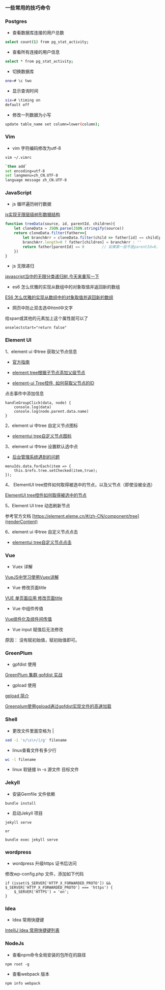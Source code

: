 ### 一些常用的技巧命令

### Postgres

- 查看数据库连接的用户总数
```bash
select count(1) from pg_stat_activity;
```

- 查看所有连接的用户信息
```bash
select * from pg_stat_activity;
```

- 切换数据库
```bash
one=# \c two
```

- 显示查询时间
```bash
six=# \timing on 
default off
```

- 修改一列数据为小写
```bash
update table_name set column=lower(column);
```

### Vim

- vim 字符编码修改为utf-8

``` bash
vim ~/.vimrc

`then add`
set encoding=utf-8
set langmenu=zh_CN.UTF-8
language message zh_CN.UTF-8
```

### JavaScript

- js 循环遍历树行数据

[js实现无限层级树形数据结构](https://blog.csdn.net/Mr_JavaScript/article/details/82817177)

```js
function treeData(source, id, parentId, children){   
    let cloneData = JSON.parse(JSON.stringify(source))
    return cloneData.filter(father=>{
        let branchArr = cloneData.filter(child => father[id] == child[parentId]);
        branchArr.length>0 ? father[children] = branchArr : ''
        return father[parentId] == 0        // 如果第一层不是parentId=0，请自行修改
    })
}
```

- js 无限递归

[javascript当中的无限分类递归树,今天来重写一下](https://blog.csdn.net/jayhkw/article/details/68945087)

- es6 怎么优雅的实现从数组中的对象取值并返回新的数组

[ES6 怎么优雅的实现从数组中的对象取值并返回新的数组](https://segmentfault.com/q/1010000012302145/a-1020000012302361)

- 网页中防止双击选中html中文字

给span或其他的元素加上这个属性就可以了

```
onselectstart="return false"
```

### Element UI

1、element ui 中tree 获取父节点信息

- [官方指南](https://element.eleme.cn/#/zh-CN/component/tree)

- [element tree根据子节点添加父级节点](http://www.imooc.com/wenda/detail/454697)

- [element-ui Tree控件, 如何获取父节点的ID](https://segmentfault.com/q/1010000015922387)

点击事件中添加信息

```
handleGroupClick(data, node) {
    console.log(data)
    console.log(node.parent.data.name)
}
```

2、element ui 中tree 自定义节点图标

- [elementui tree自定义节点图标](https://segmentfault.com/q/1010000015215077)

3、element ui 中tree 设置默认选中点

- [后台管理系统遇到的问题](https://www.jianshu.com/p/230c88a2c523)

```
menuIds.data.forEach(item => {
    this.$refs.tree.setChecked(item,true);
});
```

4、 ElementUI tree控件如何取得被选中的节点，以及父节点（即使没被全选）

[ElementUI tree控件如何取得被选中的节点](https://segmentfault.com/q/1010000012309004)


5、Element UI tree 动态刷新节点

参考官方文档 [https://element.eleme.cn/#/zh-CN/component/tree](renderContent)

6、element ui 中tree 自定义节点点击

- [elementui tree自定义节点点击](https://www.jianshu.com/p/5992a6ab82bf?tdsourcetag=s_pcqq_aiomsg)


### Vue

- Vuex 详解

[VueJS中学习使用Vuex详解](https://segmentfault.com/a/1190000015782272)

- Vue 修改页面title

[VUE 单页面应用 修改页面title](https://segmentfault.com/a/1190000010139214)

- Vue 中组件传值

[Vue组件化及组件间传值](https://segmentfault.com/a/1190000011561859)

- Vue input 赋值后无法修改

原因： 没有赋初始值，赋初始值即可。


### GreenPlum

- gpfdist 使用

[GreenPlum 集群 gpfdist 实战](https://blog.csdn.net/mchdba/article/details/72540806)

- gpload 使用

[gpload 简介](https://gp-docs-cn.github.io/docs/utility_guide/admin_utilities/gpload.html)

[Greenplum使用gpload通过gpfdist实现文件的高速加载](https://blog.csdn.net/jiangshouzhuang/article/details/51817520)

### Shell

- 更改文件里面空格为 |
```bash
sed -i 's/\s\+/|/g' filename
```

- linux查看文件有多少行
```bash
wc -l filename
```

- linux 软链接
ln -s 源文件 目标文件

### Jekyll

- 安装Gemfile 文件依赖

```
bundle install
```

- 启动Jekyll 项目

```
jekyll serve

or

bundle exec jekyll serve
```

### wordpress

- wordpress 升级https 证书后访问

修改wp-config.php 文件，添加如下代码

```
if (isset($_SERVER['HTTP_X_FORWARDED_PROTO']) && $_SERVER['HTTP_X_FORWARDED_PROTO'] === 'https') {
    $_SERVER['HTTPS'] = 'on';
}
```

### Idea

- Idea 常用快捷键

[IntelliJ Idea 常用快捷键列表](https://www.cnblogs.com/zhangpengshou/p/5366413.html) 

### NodeJs

- 查看npm命令全局安装的包所在的路径

```
npm root -g
```

- 查看webpack 版本

```
npm info webpack
```
